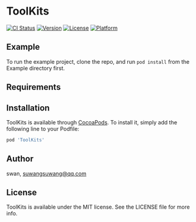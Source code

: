 # ToolKits

[![CI Status](https://img.shields.io/travis/swan/ToolKits.svg?style=flat)](https://travis-ci.org/swan/ToolKits)
[![Version](https://img.shields.io/cocoapods/v/ToolKits.svg?style=flat)](https://cocoapods.org/pods/ToolKits)
[![License](https://img.shields.io/cocoapods/l/ToolKits.svg?style=flat)](https://cocoapods.org/pods/ToolKits)
[![Platform](https://img.shields.io/cocoapods/p/ToolKits.svg?style=flat)](https://cocoapods.org/pods/ToolKits)

## Example

To run the example project, clone the repo, and run `pod install` from the Example directory first.

## Requirements

## Installation

ToolKits is available through [CocoaPods](https://cocoapods.org). To install
it, simply add the following line to your Podfile:

```ruby
pod 'ToolKits'
```

## Author

swan, suwangsuwang@qq.com

## License

ToolKits is available under the MIT license. See the LICENSE file for more info.
